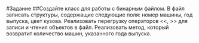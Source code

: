 #Задание 
##Создайте класс для работы с бинарным файлом. В файл записать структуры, содержащие следующие поля: номер машины, год выпуска, цвет кузова. Реализовать перегрузку операторов <<, >> для записи и чтения объектов в файл. Реализовать метод, который возвратит количество машин, указанного года выпуска.  

